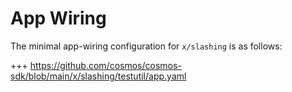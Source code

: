 # App Wiring

The minimal app-wiring configuration for `x/slashing` is as follows:

+++ https://github.com/cosmos/cosmos-sdk/blob/main/x/slashing/testutil/app.yaml
